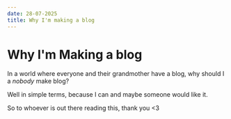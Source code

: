 ```yaml
---
date: 28-07-2025
title: Why I'm making a blog
---
```


# Why I'm Making a blog

In a world where everyone and their grandmother have a blog, why should I a *nobody* make blog?

Well in simple terms, because I can and maybe someone would like it.

So to whoever is out there reading this, thank you <3
